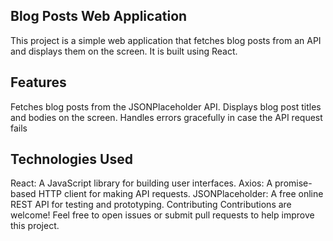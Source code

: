 ## Blog Posts Web Application
This project is a simple web application that fetches blog posts from an API and displays them on the screen. It is built using React.

## Features
Fetches blog posts from the JSONPlaceholder API.
Displays blog post titles and bodies on the screen.
Handles errors gracefully in case the API request fails

## Technologies Used
React: A JavaScript library for building user interfaces.
Axios: A promise-based HTTP client for making API requests.
JSONPlaceholder: A free online REST API for testing and prototyping.
Contributing
Contributions are welcome! Feel free to open issues or submit pull requests to help improve this project.